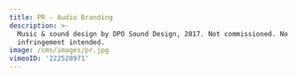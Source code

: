 ```yaml
---
title: PR - Audio Branding
description: >-
  Music & sound design by DPO Sound Design, 2017. Not commissioned. No copyright
  infringement intended.
image: /cms/images/pr.jpg
vimeoID: '222528971'
---
```



